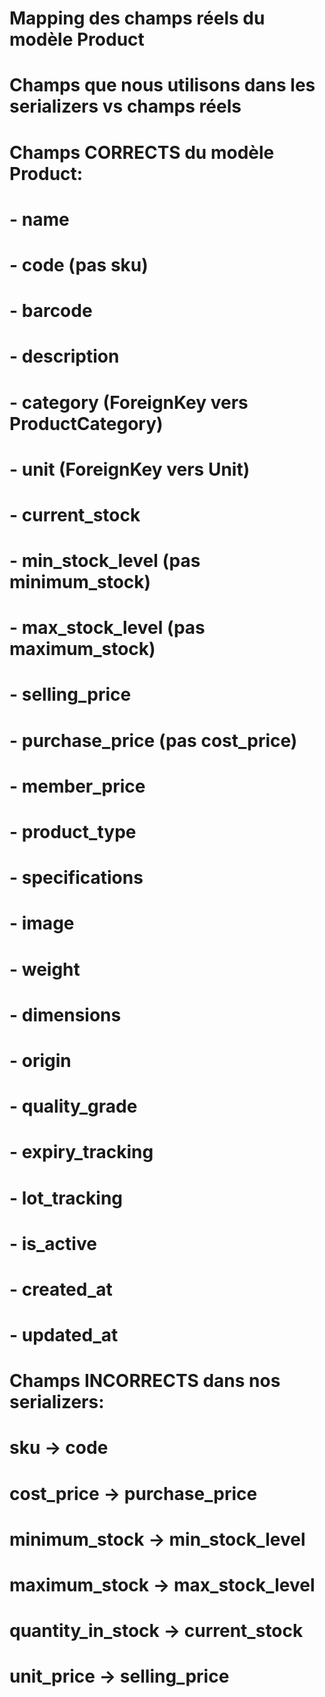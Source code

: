 # Mapping des champs réels du modèle Product
# Champs que nous utilisons dans les serializers vs champs réels

# Champs CORRECTS du modèle Product:
# - name
# - code (pas sku)
# - barcode
# - description
# - category (ForeignKey vers ProductCategory)
# - unit (ForeignKey vers Unit)
# - current_stock
# - min_stock_level (pas minimum_stock)
# - max_stock_level (pas maximum_stock) 
# - selling_price
# - purchase_price (pas cost_price)
# - member_price
# - product_type
# - specifications
# - image
# - weight
# - dimensions
# - origin
# - quality_grade
# - expiry_tracking
# - lot_tracking
# - is_active
# - created_at
# - updated_at

# Champs INCORRECTS dans nos serializers:
# sku -> code
# cost_price -> purchase_price
# minimum_stock -> min_stock_level
# maximum_stock -> max_stock_level
# quantity_in_stock -> current_stock
# unit_price -> selling_price